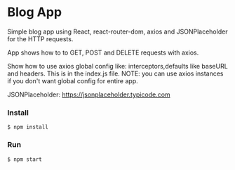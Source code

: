 # Blog App

Simple blog app using React, react-router-dom, axios and JSONPlaceholder for the HTTP requests.

App shows how to to GET, POST and DELETE requests with axios.

Show how to use axios global config like: interceptors,defaults like baseURL and headers. This is in the index.js file. NOTE: you can use axios instances if you don't want global config for entire app.

JSONPlaceholder: https://jsonplaceholder.typicode.com

### Install

    $ npm install

### Run

    $ npm start
